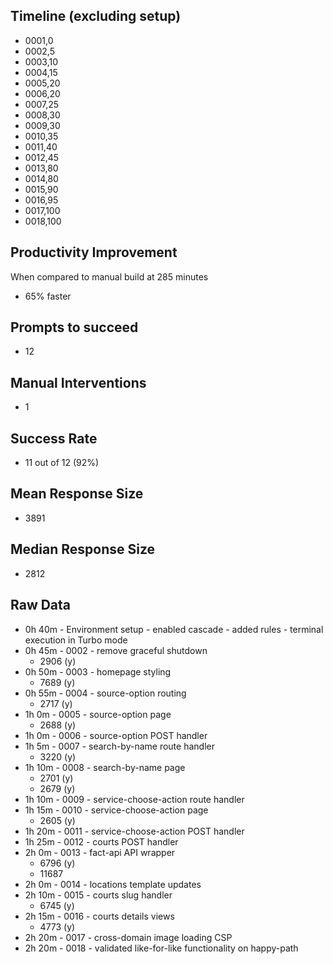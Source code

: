 ## Timeline (excluding setup)

* 0001,0
* 0002,5
* 0003,10
* 0004,15
* 0005,20
* 0006,20
* 0007,25
* 0008,30
* 0009,30
* 0010,35
* 0011,40
* 0012,45
* 0013,80
* 0014,80
* 0015,90
* 0016,95
* 0017,100
* 0018,100

## Productivity Improvement
When compared to manual build at 285 minutes
* 65% faster

## Prompts to succeed
* 12

## Manual Interventions
* 1

## Success Rate
* 11 out of 12 (92%)

## Mean Response Size
* 3891

## Median Response Size
* 2812

## Raw Data
* 0h 40m - Environment setup - enabled cascade - added rules - terminal execution in Turbo mode
* 0h 45m - 0002 - remove graceful shutdown
    * 2906 (y)
* 0h 50m - 0003 - homepage styling
    * 7689 (y)
* 0h 55m - 0004 - source-option routing
    * 2717 (y)
* 1h 0m - 0005 - source-option page
    * 2688 (y)
* 1h 0m - 0006 - source-option POST handler
* 1h 5m - 0007 - search-by-name route handler
    * 3220 (y)
* 1h 10m - 0008 - search-by-name page
    * 2701 (y)
    * 2679 (y)
* 1h 10m - 0009 - service-choose-action route handler
* 1h 15m - 0010 - service-choose-action page
    * 2605 (y)
* 1h 20m - 0011 - service-choose-action POST handler
* 1h 25m - 0012 - courts POST handler
* 2h 0m - 0013 - fact-api API wrapper
    * 6796 (y)
    * 11687 
* 2h 0m - 0014 - locations template updates
* 2h 10m - 0015 - courts slug handler
    * 6745 (y)
* 2h 15m - 0016 - courts details views
    * 4773 (y)
* 2h 20m - 0017 - cross-domain image loading CSP
* 2h 20m - 0018 - validated like-for-like functionality on happy-path


